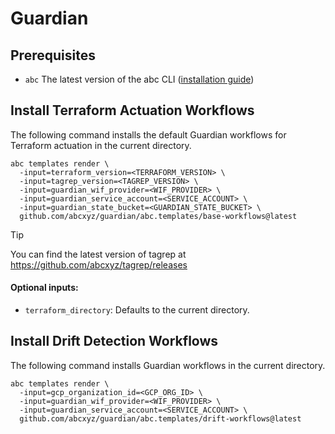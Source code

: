 # Guardian

## Prerequisites

- `abc` The latest version of the abc CLI
  ([installation guide](https://github.com/abcxyz/abc?tab=readme-ov-file#installation))

## Install Terraform Actuation Workflows

The following command installs the default Guardian workflows for Terraform
actuation in the current directory.

```shell
abc templates render \
  -input=terraform_version=<TERRAFORM_VERSION> \
  -input=tagrep_version=<TAGREP_VERSION> \
  -input=guardian_wif_provider=<WIF_PROVIDER> \
  -input=guardian_service_account=<SERVICE_ACCOUNT> \
  -input=guardian_state_bucket=<GUARDIAN_STATE_BUCKET> \
  github.com/abcxyz/guardian/abc.templates/base-workflows@latest
```

> [!TIP]
> You can find the latest version of tagrep at
> https://github.com/abcxyz/tagrep/releases

#### Optional inputs:

- `terraform_directory`: Defaults to the current directory.

## Install Drift Detection Workflows

The following command installs Guardian workflows in the current directory.

```shell
abc templates render \
  -input=gcp_organization_id=<GCP_ORG_ID> \
  -input=guardian_wif_provider=<WIF_PROVIDER> \
  -input=guardian_service_account=<SERVICE_ACCOUNT> \
  github.com/abcxyz/guardian/abc.templates/drift-workflows@latest
```
